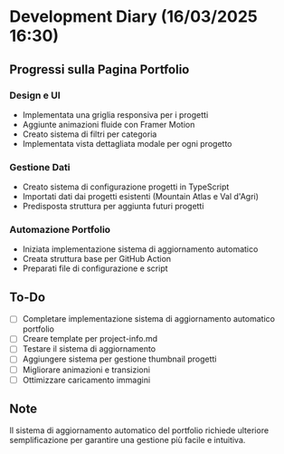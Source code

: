 # Development Diary (16/03/2025 16:30)

## Progressi sulla Pagina Portfolio

### Design e UI
- Implementata una griglia responsiva per i progetti
- Aggiunte animazioni fluide con Framer Motion
- Creato sistema di filtri per categoria
- Implementata vista dettagliata modale per ogni progetto

### Gestione Dati
- Creato sistema di configurazione progetti in TypeScript
- Importati dati dai progetti esistenti (Mountain Atlas e Val d'Agri)
- Predisposta struttura per aggiunta futuri progetti

### Automazione Portfolio
- Iniziata implementazione sistema di aggiornamento automatico
- Creata struttura base per GitHub Action
- Preparati file di configurazione e script

## To-Do
- [ ] Completare implementazione sistema di aggiornamento automatico portfolio
- [ ] Creare template per project-info.md
- [ ] Testare il sistema di aggiornamento
- [ ] Aggiungere sistema per gestione thumbnail progetti
- [ ] Migliorare animazioni e transizioni
- [ ] Ottimizzare caricamento immagini

## Note
Il sistema di aggiornamento automatico del portfolio richiede ulteriore semplificazione per garantire una gestione più facile e intuitiva.